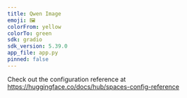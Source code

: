 ```yaml
---
title: Qwen Image
emoji: 🖼️
colorFrom: yellow
colorTo: green
sdk: gradio
sdk_version: 5.39.0
app_file: app.py
pinned: false
---
```


Check out the configuration reference at https://huggingface.co/docs/hub/spaces-config-reference
